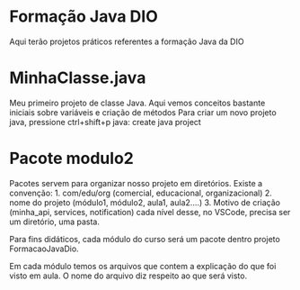 # Formação Java DIO

Aqui terão projetos práticos referentes a formação Java da DIO

# MinhaClasse.java 
Meu primeiro projeto de classe Java. Aqui vemos conceitos bastante iniciais sobre variáveis e criação de métodos
Para criar um novo projeto java, pressione ctrl+shift+p java: create java project

# Pacote modulo2

Pacotes servem para organizar nosso projeto em diretórios.
Existe a convenção:
    1. com/edu/org (comercial, educacional, organizacional)
    2. nome do projeto (módulo1, módulo2, aula1, aula2....)
    3. Motivo de criação (minha_api, services, notification)
cada nível desse, no VSCode, precisa ser um diretório, uma pasta.

Para fins didáticos, cada módulo do curso será um pacote dentro projeto FormacaoJavaDio.

Em cada módulo temos os arquivos que contem a explicação do que foi visto em aula. O nome do arquivo diz respeito
ao que será visto.

